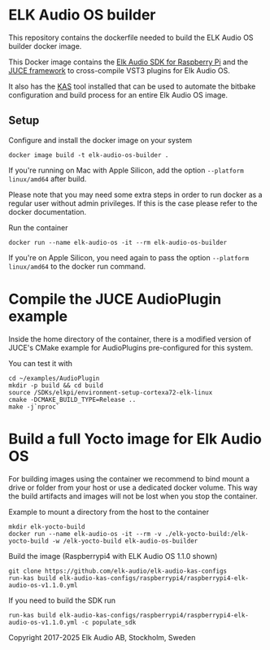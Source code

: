 # ELK Audio OS builder

This repository contains the dockerfile needed to build the ELK Audio OS builder docker image.

This Docker image contains the [Elk Audio SDK for Raspberry Pi](https://github.com/elk-audio/elkpi-sdk) and the [JUCE framework](https://github.com/juce-framework/JUCE) to cross-compile VST3 plugins for Elk Audio OS.

It also has the [KAS](https://github.com/siemens/kas) tool installed that can be used to automate the bitbake configuration and build process for an entire Elk Audio OS image.

## Setup

Configure and install the docker image on your system
```shell
docker image build -t elk-audio-os-builder .
```

If you're running on Mac with Apple Silicon, add the option `--platform linux/amd64` after build.

Please note that you may need some extra steps in order to run docker as a regular user without admin privileges.
If this is the case please refer to the docker documentation.

Run the container
```shell
docker run --name elk-audio-os -it --rm elk-audio-os-builder
```

If you're on Apple Silicon, you need again to pass the option `--platform linux/amd64` to the docker run command.


# Compile the JUCE AudioPlugin example

Inside the home directory of the container, there is a modified version of JUCE's CMake example for AudioPlugins pre-configured for this system.

You can test it with
```shell
cd ~/examples/AudioPlugin
mkdir -p build && cd build
source /SDKs/elkpi/environment-setup-cortexa72-elk-linux
cmake -DCMAKE_BUILD_TYPE=Release ..
make -j`nproc`
```


# Build a full Yocto image for Elk Audio OS

For building images using the container we recommend to bind mount a drive or folder from your host or use a dedicated docker volume.
This way the build artifacts and images will not be lost when you stop the container.

Example to mount a directory from the host to the container
```shell
mkdir elk-yocto-build
docker run --name elk-audio-os -it --rm -v ./elk-yocto-build:/elk-yocto-build -w /elk-yocto-build elk-audio-os-builder
```

Build the image (Raspberrypi4 with ELK Audio OS 1.1.0 shown)
```shell
git clone https://github.com/elk-audio/elk-audio-kas-configs
run-kas build elk-audio-kas-configs/raspberrypi4/raspberrypi4-elk-audio-os-v1.1.0.yml
```

If you need to build the SDK run
```shell
run-kas build elk-audio-kas-configs/raspberrypi4/raspberrypi4-elk-audio-os-v1.1.0.yml -c populate_sdk
```


Copyright 2017-2025 Elk Audio AB, Stockholm, Sweden
